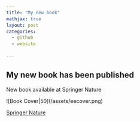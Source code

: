 ```yaml
---
title: "My new book"
mathjax: true
layout: post 
categories:
  - github
  - website

---
```


## My new book has been published 

New book available at Springer Nature

<dif class="small">
  ![Book Cover|50](/assets/eecover.png)
</div>

[Springer Nature](http://https://link.springer.com/book/10.1007/978-3-030-96921-9)
